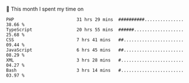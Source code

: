 📅 This month I spent my time on

<!--START_SECTION:waka-->

```text
PHP                        31 hrs 29 mins  ##########...............   38.66 %
TypeScript                 20 hrs 55 mins  ######...................   25.68 %
CSS                        7 hrs 41 mins   ##.......................   09.44 %
JavaScript                 6 hrs 45 mins   ##.......................   08.29 %
XML                        3 hrs 28 mins   #........................   04.27 %
Bash                       3 hrs 14 mins   #........................   03.97 %
```

<!--END_SECTION:waka-->
